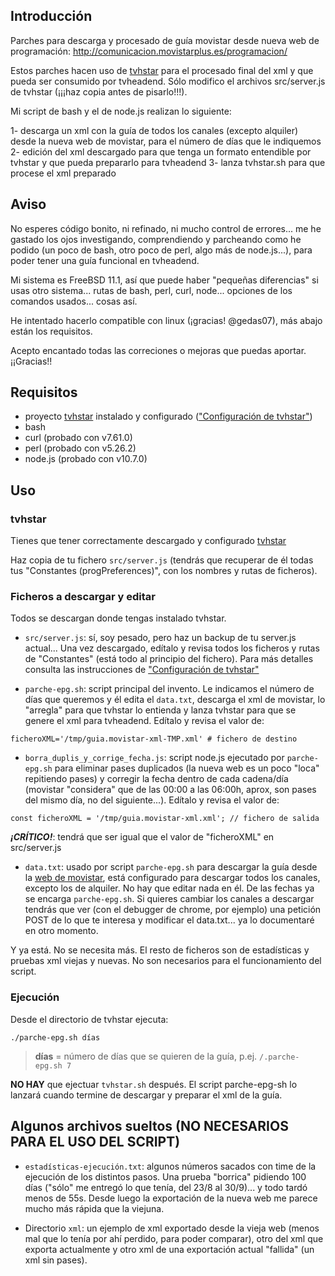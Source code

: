 ## Introducción
Parches para descarga y procesado de guía movistar desde nueva web de programación: http://comunicacion.movistarplus.es/programacion/

Estos parches hacen uso de [tvhstar](https://github.com/LuisPalacios/tvhstar) para el procesado final del xml y que pueda ser consumido por tvheadend. Sólo modifico el archivos src/server.js de tvhstar (¡¡¡haz copia antes de pisarlo!!!).

Mi script de bash y el de node.js realizan lo siguiente:

1- descarga un xml con la guía de todos los canales (excepto alquiler) desde la nueva web de movistar, para el número de días que le indiquemos
2- edición del xml descargado para que tenga un formato entendible por tvhstar y que pueda prepararlo para tvheadend
3- lanza tvhstar.sh para que procese el xml preparado

## Aviso
No esperes código bonito, ni refinado, ni mucho control de errores... me he gastado los ojos investigando, comprendiendo y parcheando como he podido (un poco de bash, otro poco de perl, algo más de node.js...), para poder tener una guía funcional en tvheadend.

Mi sistema es FreeBSD 11.1, así que puede haber "pequeñas diferencias" si usas otro sistema... rutas de bash, perl, curl, node... opciones de los comandos usados... cosas así.

He intentado hacerlo compatible con linux (¡gracias! @gedas07), más abajo están los requisitos.

Acepto encantado todas las correciones o mejoras que puedas aportar. ¡¡Gracias!!

## Requisitos
- proyecto [tvhstar](https://github.com/LuisPalacios/tvhstar) instalado y configurado (["Configuración de tvhstar"](https://github.com/LuisPalacios/tvhstar/blob/master/README.md#configuraci%C3%B3n))
- bash
- curl (probado con v7.61.0)
- perl (probado con v5.26.2)
- node.js (probado con v10.7.0)

## Uso

### tvhstar
Tienes que tener correctamente descargado y configurado [tvhstar](https://github.com/LuisPalacios/tvhstar)

Haz copia de tu fichero `src/server.js` (tendrás que recuperar de él todas tus "Constantes (progPreferences)", con los nombres y rutas de ficheros).

### Ficheros a descargar y editar
Todos se descargan donde tengas instalado tvhstar.

- `src/server.js`: sí, soy pesado, pero haz un backup de tu server.js actual... Una vez descargado, edítalo y revisa todos los ficheros y rutas de "Constantes" (está todo al principio del fichero). Para más detalles consulta las instrucciones de ["Configuración de tvhstar"](https://github.com/LuisPalacios/tvhstar/blob/master/README.md#configuraci%C3%B3n)

- `parche-epg.sh`: script principal del invento. Le indicamos el número de días que queremos y él edita el `data.txt`, descarga el xml de movistar, lo "arregla" para que tvhstar lo entienda y lanza tvhstar para que se genere el xml para tvheadend. Edítalo y revisa el valor de:

```
ficheroXML='/tmp/guia.movistar-xml-TMP.xml' # fichero de destino
```

- `borra_duplis_y_corrige_fecha.js`: script node.js ejecutado por `parche-epg.sh` para eliminar pases duplicados (la nueva web es un poco "loca" repitiendo pases) y corregir la fecha dentro de cada cadena/día (movistar "considera" que de las 00:00 a las 06:00h, aprox, son pases del mismo día, no del siguiente...). Edítalo y revisa el valor de:

```
const ficheroXML = '/tmp/guia.movistar-xml.xml'; // fichero de salida
```
		
**_¡CRÍTICO!_**:   tendrá que ser igual que el valor de "ficheroXML" en src/server.js
 
- `data.txt`: usado por script `parche-epg.sh` para descargar la guía desde la [web de movistar](http://comunicacion.movistarplus.es/programacion/), está configurado para descargar todos los canales, excepto los de alquiler. No hay que editar nada en él. De las fechas ya se encarga `parche-epg.sh`. Si quieres cambiar los canales a descargar tendrás que ver (con el debugger de chrome, por ejemplo) una petición POST de lo que te interesa y modificar el data.txt... ya lo documentaré en otro momento.

Y ya está. No se necesita más. El resto de ficheros son de estadísticas y pruebas xml viejas y nuevas. No son necesarios para el funcionamiento del script.

### Ejecución
Desde el directorio de tvhstar ejecuta:

```
./parche-epg.sh días
```
 
> **días** = número de días que se quieren de la guía, p.ej. `/.parche-epg.sh 7`

**NO HAY** que ejectuar `tvhstar.sh` después. El script parche-epg-sh lo lanzará cuando termine de descargar y preparar el xml de la guía.


## Algunos archivos sueltos (NO NECESARIOS PARA EL USO DEL SCRIPT)
- `estadísticas-ejecución.txt`: algunos números sacados con time de la ejecución de los distintos pasos. Una prueba "borrica" pidiendo 100 días ("sólo" me entregó lo que tenía, del 23/8 al 30/9)... y todo tardó menos de 55s. Desde luego la exportación de la nueva web me parece mucho más rápida que la viejuna.

- Directorio `xml`: un ejemplo de xml exportado desde la vieja web (menos mal que lo tenía por ahí perdido, para poder comparar), otro del xml que exporta actualmente y otro xml de una exportación actual "fallida" (un xml sin pases).

